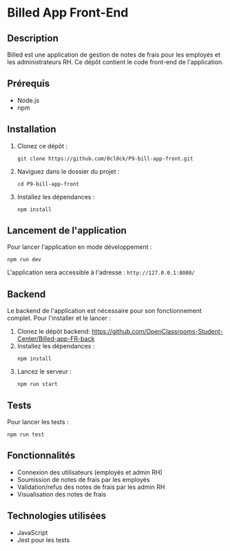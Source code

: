# Billed App Front-End

## Description

Billed est une application de gestion de notes de frais pour les employés et les administrateurs RH. Ce dépôt contient le code front-end de l'application.

## Prérequis

- Node.js
- npm

## Installation

1. Clonez ce dépôt :
   ```
   git clone https://github.com/0cl0ck/P9-bill-app-front.git
   ```
2. Naviguez dans le dossier du projet :
   ```
   cd P9-bill-app-front
   ```
3. Installez les dépendances :
   ```
   npm install
   ```

## Lancement de l'application

Pour lancer l'application en mode développement :

```
npm run dev
```

L'application sera accessible à l'adresse : `http://127.0.0.1:8080/`

## Backend

Le backend de l'application est nécessaire pour son fonctionnement complet. Pour l'installer et le lancer :

1. Clonez le dépôt backend: https://github.com/OpenClassrooms-Student-Center/Billed-app-FR-back
2. Installez les dépendances :
   ```
   npm install
   ```
3. Lancez le serveur :
   ```
   npm run start
   ```

## Tests

Pour lancer les tests :

```
npm run test
```

## Fonctionnalités

- Connexion des utilisateurs (employés et admin RH)
- Soumission de notes de frais par les employés
- Validation/refus des notes de frais par les admin RH
- Visualisation des notes de frais

## Technologies utilisées

- JavaScript
- Jest pour les tests
